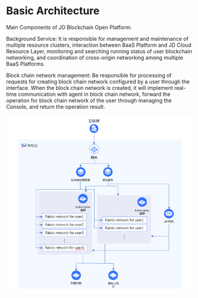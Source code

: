 # Basic Architecture
Main Components of JD Blockchain Open Platform:

Background Service: It is responsible for management and maintenance of multiple resource clusters, interaction between BaaS Platform and JD Cloud Resource Layer, monitoring and searching running status of user blockchain networking, and coordination of cross-origin networking among multiple BaaS Platforms.

Block chain network management: Be responsible for processing of requests for creating block chain network configured by a user through the interface. When the block chain network is created, it will implement real-time communication with agent in block chain network, forward the operation for block chain network of the user through managing the Console, and return the operation result.

![图片](../../../../image/JD-Blockchain-Open-Platform/Introduction/Pic/TIM截图20190328185458.png)
